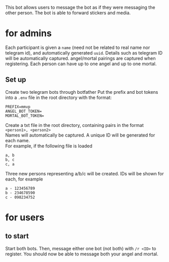 This bot allows users to message the bot as if they were messaging the other person. The bot is able to forward stickers and media.

# for admins
Each participant is given a `name` (need not be related to real name nor telegram id), and automatically generated `uuid`. Details such as telegram ID will be automatically captured. angel/mortal pairings are captured when registering. Each person can have up to one angel and up to one mortal.
## Set up
Create two telegram bots through botfather
Put the prefix and bot tokens into a `.env` file in the root directory with the format:
```
PREFIX=mmvp
ANGEL_BOT_TOKEN=
MORTAL_BOT_TOKEN=
```

Create a txt file in the root directory, containing pairs in the format `<person1>, <person2>`  
Names will automatically be captured. A unique ID will be generated for each name.  
For example, if the following file is loaded
```
a, b
b, c
c, a
```
Three new persons representing a/b/c will be created. IDs will be shown for each, for example
```
a - 123456789
b - 234678590
c - 098234752
```

# for users
## to start
Start both bots. Then, message either one bot (not both) with `/r <ID>` to register. You should now be able to message both your angel and mortal.
